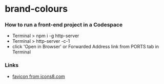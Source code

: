 # brand-colours

### How to run a front-end project in a Codespace
- Terminal > npm i -g http-server
- Terminal > http-server -c-1
- click 'Open in Browser' or Forwarded Address link from PORTS tab in Terminal

### Links
- [favicon from icons8.com](https://icons8.com)